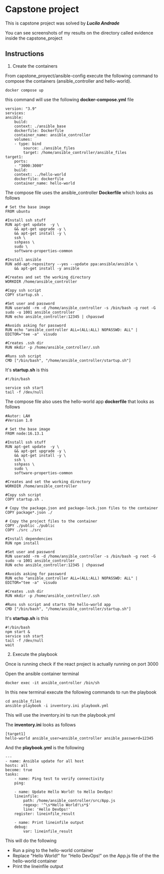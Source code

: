 # Capstone project

This is capstone project was solved by **_Lucila Andrade_**

You can see screenshots of my results on the directory called evidence inside the capstone_project

## Instructions

1.  Create the containers

From capstone_proyect/ansible-config execute the following command to compose the containers (ansible_controller and hello-world).

    docker compose up

this command will use the following **docker-compose.yml** file

    version: "3.9"
    services:
    ansible:
        build:
        context: ./ansible_base
        dockerfile: Dockerfile
        container_name: ansible_controller
        volumes:
        - type: bind
            source: ./ansible_files
            target: /home/ansible_controller/ansible_files
    target1:
        ports:
        - "3000:3000"
        build:
        context: ../hello-world
        dockerfile: dockerfile
        container_name: hello-world

The compose file uses the ansible_controller **Dockerfile** which looks as follows

    # Set the base image
    FROM ubuntu

    #Install ssh stuff
    RUN apt-get update  -y \
        && apt-get upgrade -y \
        && apt-get install -y \
        ssh \
        sshpass \
        sudo \
        software-properties-common

    #Install ansible
    RUN add-apt-repository --yes --update ppa:ansible/ansible \
        && apt-get install -y ansible

    #Creates and set the working directory
    WORKDIR /home/ansible_controller

    #Copy ssh script
    COPY startup.sh .

    #Set user and password
    RUN useradd -rm -d /home/ansible_controller -s /bin/bash -g root -G sudo -u 1001 ansible_controller
    RUN echo ansible_controller:12345 | chpasswd

    #Avoids asking for password
    RUN echo "ansible_controller ALL=(ALL:ALL) NOPASSWD: ALL" |  EDITOR="tee -a"  visudo

    #Creates .ssh dir
    RUN mkdir -p /home/ansible_controller/.ssh

    #Runs ssh script
    CMD ["/bin/bash", "/home/ansible_controller/startup.sh"]

It's **startup.sh** is this

    #!/bin/bash

    service ssh start
    tail -f /dev/null

The compose file also uses the hello-world app **dockerfile** that looks as follows

    #Autor: LAH
    #Version 1.0

    # Set the base image
    FROM node:16.13.1

    #Install ssh stuff
    RUN apt-get update  -y \
        && apt-get upgrade -y \
        && apt-get install -y \
        ssh \
        sshpass \
        sudo \
        software-properties-common

    #Creates and set the working directory
    WORKDIR /home/ansible_controller

    #Copy ssh script
    COPY startup.sh .

    # Copy the package.json and package-lock.json files to the container
    COPY package*.json ./

    # Copy the project files to the container
    COPY ./public ./public
    COPY ./src ./src

    #Install dependencies
    RUN npm install

    #Set user and password
    RUN useradd -rm -d /home/ansible_controller -s /bin/bash -g root -G sudo -u 1001 ansible_controller
    RUN echo ansible_controller:12345 | chpasswd

    #Avoids asking for password
    RUN echo "ansible_controller ALL=(ALL:ALL) NOPASSWD: ALL" |  EDITOR="tee -a"  visudo

    #Creates .ssh dir
    RUN mkdir -p /home/ansible_controller/.ssh

    #Runs ssh script and starts the hello-world app
    CMD ["/bin/bash", "/home/ansible_controller/startup.sh"]

It's **startup.sh** is this

    #!/bin/bash
    npm start &
    service ssh start
    tail -f /dev/null
    wait

2.  Execute the playbook

Once is running check if the react project is actually running on port 3000

Open the ansible container terminal

    docker exec -it ansible_controller /bin/sh

In this new terminal execute the following commands to run the playbook

    cd ansible_files
    ansible-playbook -i inventory.ini playbook.yml

This will use the inventory.ini to run the playbook.yml

The **inventory.ini** looks as follows

    [target1]
    hello-world ansible_user=ansible_controller ansible_password=12345

And the **playbook.yml** is the following

    ---
    - name: Ansible update for all host
    hosts: all
    become: true
    tasks:
        - name: Ping test to verify connectivity
        ping:

        - name: Update Hello World! to Hello DevOps!
        lineinfile:
            path: /home/ansible_controller/src/App.js
            regexp: '^\s*Hello World!\s*$'
            line: 'Hello DevOps!'
        register: lineinfile_result

        - name: Print lineinfile output
        debug:
            var: lineinfile_result

This will do the following

- Run a ping to the hello-world container
- Replace "Hello World!" for "Hello DevOps!" on the App.js file of the the hello-world container
- Print the lineinfile output
